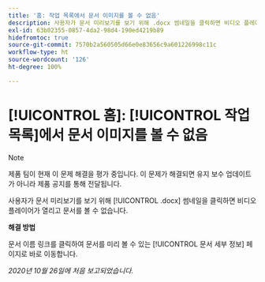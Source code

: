 ```yaml
---
title: '홈: 작업 목록에서 문서 이미지를 볼 수 없음'
description: 사용자가 문서 미리보기를 보기 위해 .docx 썸네일을 클릭하면 비디오 플레이어가 열리고 문서를 볼 수 없습니다.
exl-id: 63b02355-0857-4da2-98d4-190ed4219b89
hidefromtoc: true
source-git-commit: 7570b2a560505d66e0e83656c9a601226998c11c
workflow-type: ht
source-wordcount: '126'
ht-degree: 100%

---
```


# [!UICONTROL 홈]: [!UICONTROL 작업 목록]에서 문서 이미지를 볼 수 없음

>[!NOTE]
>
>제품 팀이 현재 이 문제 해결을 평가 중입니다. 이 문제가 해결되면 유지 보수 업데이트가 아니라 제품 공지를 통해 전달됩니다.

사용자가 문서 미리보기를 보기 위해 [!UICONTROL .docx] 썸네일을 클릭하면 비디오 플레이어가 열리고 문서를 볼 수 없습니다.

**해결 방법**

문서 이름 링크를 클릭하여 문서를 미리 볼 수 있는 [!UICONTROL 문서 세부 정보] 페이지로 바로 이동합니다.

_2020년 10월 26일에 처음 보고되었습니다._
